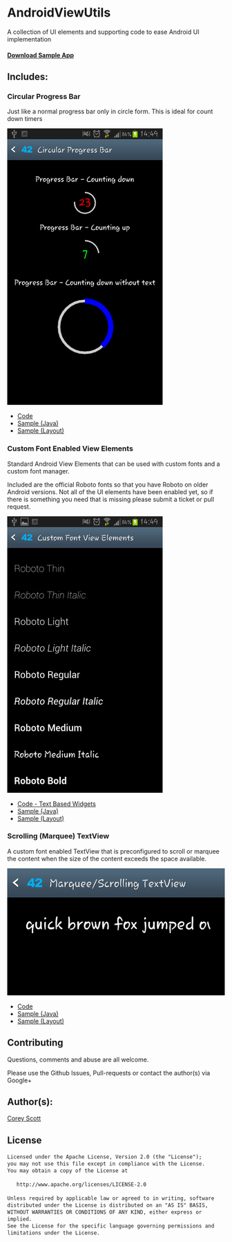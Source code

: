 AndroidViewUtils
================

A collection of UI elements and supporting code to ease Android UI implementation

#### [Download Sample App](https://github.com/Sage42/AndroidViewUtils/raw/master/sample_apk/AndroidViewUtilsSamples.apk)


Includes:
--------

### Circular Progress Bar

Just like a normal progress bar only in circle form.  This is ideal for count down timers

![Circular Progress Bar](website/images/circ_progress_bar.png)

* [Code](https://github.com/Sage42/AndroidViewUtils/blob/master/library/src/main/java/com/sage42/android/view/ui/CircularProgressBar.java)
* [Sample (Java)](https://github.com/Sage42/AndroidViewUtils/blob/master/samples/src/main/java/com/sage42/android/view_samples/circular_pb/CircularProgressBarActivity.java)
* [Sample (Layout)](https://github.com/Sage42/AndroidViewUtils/blob/master/samples/res/layout/circular_progress_bar_activity.xml)


### Custom Font Enabled View Elements 

Standard Android View Elements that can be used with custom fonts and a custom font manager. 

Included are the official Roboto fonts so that you have Roboto on older Android versions.
Not all of the UI elements have been enabled yet, so if there is something you need that is missing please submit a ticket or pull request.

![Custom Font Enabled View Elements](website/images/custom_fonts.png)

* [Code - Text Based Widgets](https://github.com/Sage42/AndroidViewUtils/tree/master/library/src/main/java/com/sage42/android/view/fonts/)
* [Sample (Java)](https://github.com/Sage42/AndroidViewUtils/tree/master/samples/src/main/java/com/sage42/android/view_samples/custom_fonts/)
* [Sample (Layout)](https://github.com/Sage42/AndroidViewUtils/blob/master/samples/res/layout/custom_fonts_activity.xml)


### Scrolling (Marquee) TextView 

A custom font enabled TextView that is preconfigured to scroll or marquee the content when the size of the content exceeds the space available.

![Scrolling (Marquee) TextView ](website/images/marquee_textview.png)

* [Code](https://github.com/Sage42/AndroidViewUtils/blob/master/library/src/main/java/com/sage42/android/view/fonts/MyScrollingTextView.java)
* [Sample (Java)](https://github.com/Sage42/AndroidViewUtils/blob/master/samples/src/main/java/com/sage42/android/view_samples/marquee/MarqueeTextActivity.java)
* [Sample (Layout)](https://github.com/Sage42/AndroidViewUtils/blob/master/samples/res/layout/marquee_text_activity.xml)


Contributing
------------

Questions, comments and abuse are all welcome.

Please use the Github Issues, Pull-requests or contact the author(s) via Google+


Author(s):
----------
[Corey Scott](http://plus.google.com/115297926907967777909)


License
-------

    Licensed under the Apache License, Version 2.0 (the "License");
    you may not use this file except in compliance with the License.
    You may obtain a copy of the License at

       http://www.apache.org/licenses/LICENSE-2.0

    Unless required by applicable law or agreed to in writing, software
    distributed under the License is distributed on an "AS IS" BASIS,
    WITHOUT WARRANTIES OR CONDITIONS OF ANY KIND, either express or implied.
    See the License for the specific language governing permissions and
    limitations under the License.
